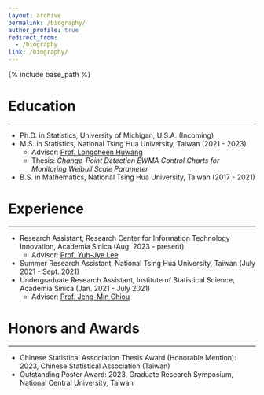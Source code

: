 ```yaml
---
layout: archive
permalink: /biography/
author_profile: true
redirect_from:
  - /biography
link: /biography/
---
```


{% include base_path %}

Education
======

---
* Ph.D. in Statistics, University of Michigan, U.S.A. (Incoming)
* M.S. in Statistics, National Tsing Hua University, Taiwan (2021 - 2023)
    * Advisor: [Prof. Longcheen Huwang](https://stat.site.nthu.edu.tw/p/406-1327-4323,r409.php?Lang=en)
    * Thesis: *Change-Point Detection EWMA Control Charts for Monitoring Weibull Scale Parameter*
* B.S. in Mathematics, National Tsing Hua University, Taiwan (2017 - 2021)

Experience
======

---

* Research Assistant, Research Center for Information Technology Innovation, Academia Sinica (Aug. 2023 - present)
    * Advisor: [Prof. Yuh-Jye Lee](https://www.citi.sinica.edu.tw/pages/yuh-jye/contact_en.html)
* Summer Research Assistant, National Tsing Hua University, Taiwan (July 2021 - Sept. 2021)
* Undergraduate Research Assistant, Institute of Statistical Science, Academia Sinica (Jan. 2021 - July 2021)
    * Advisor: [Prof. Jeng-Min Chiou](https://staff.stat.sinica.edu.tw/jmchiou/)

Honors and Awards
======

---

* Chinese Statistical Association Thesis Award (Honorable Mention): 2023, Chinese Statistical Association (Taiwan)
* Outstanding Poster Award: 2023, Graduate Research Symposium, National Central University, Taiwan